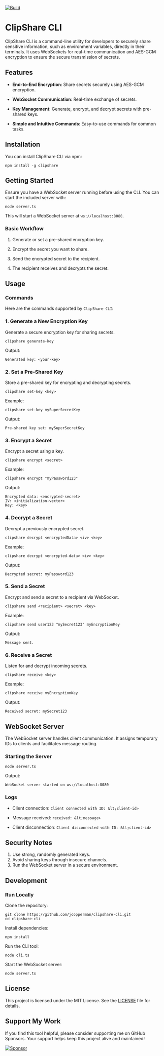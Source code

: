 [![Build](https://github.com/jcopperman/clipshare/actions/workflows/build.yml/badge.svg?branch=main)](https://github.com/jcopperman/clipshare/actions/workflows/build.yml)

# **ClipShare CLI**

ClipShare CLI is a command-line utility for developers to securely share sensitive information, such as environment variables, directly in their terminals. It uses WebSockets for real-time communication and AES-GCM encryption to ensure the secure transmission of secrets.

## **Features**

*  **End-to-End Encryption**: Share secrets securely using AES-GCM encryption.

*  **WebSocket Communication**: Real-time exchange of secrets.

*  **Key Management**: Generate, encrypt, and decrypt secrets with pre-shared keys.

*  **Simple and Intuitive Commands**: Easy-to-use commands for common tasks. 

## **Installation** 

You can install ClipShare CLI via npm:  
```
npm install -g clipshare
```
## **Getting Started**

Ensure you have a WebSocket server running before using the CLI. You can start the included server with:

```
node server.ts
```  

This will start a WebSocket server at `ws://localhost:8080`. 

### **Basic Workflow**

1. Generate or set a pre-shared encryption key.

2. Encrypt the secret you want to share.

3. Send the encrypted secret to the recipient.

4. The recipient receives and decrypts the secret. 

## **Usage**  

### **Commands**

Here are the commands supported by `ClipShare CLI`:

### **1. Generate a New Encryption Key**

Generate a secure encryption key for sharing secrets.

```
clipshare generate-key
``` 

Output:

```
Generated key: <your-key>
```

### **2. Set a Pre-Shared Key**

Store a pre-shared key for encrypting and decrypting secrets.

```
clipshare set-key <key>
```

Example:
```
clipshare set-key mySuperSecretKey
```

Output:

```
Pre-shared key set: mySuperSecretKey
```  

### **3. Encrypt a Secret**

Encrypt a secret using a key.
  
```
clipshare encrypt <secret>
```

Example:

```
clipshare encrypt "myPassword123"
```  

Output:

```
Encrypted data: <encrypted-secret>
IV: <initialization-vector>
Key: <key>
```  

### **4. Decrypt a Secret**  

Decrypt a previously encrypted secret.  
```
clipshare decrypt <encryptedData> <iv> <key>
```
Example:
```
clipshare decrypt <encrypted-data> <iv> <key>
```  

Output:  
```
Decrypted secret: myPassword123
```

### **5. Send a Secret**

Encrypt and send a secret to a recipient via WebSocket.

```
clipshare send <recipient> <secret> <key>
```

Example:
```
clipshare send user123 "mySecret123" myEncryptionKey
```

Output:  
```
Message sent.
```

### **6. Receive a Secret** 

Listen for and decrypt incoming secrets.

```
clipshare receive <key>
``` 

Example:

```
clipshare receive myEncryptionKey
```
Output:

```
Received secret: mySecret123
```

## **WebSocket Server**
  
The WebSocket server handles client communication. It assigns temporary IDs to clients and facilitates message routing.

### **Starting the Server**
  
```
node server.ts
```

Output:

```
WebSocket server started on ws://localhost:8080
```

### **Logs**

* Client connection: `Client connected with ID: &lt;client-id>`

* Message received: `received: &lt;message>`

* Client disconnection: `Client disconnected with ID: &lt;client-id>`

## **Security Notes**

1. Use strong, randomly generated keys.
2. Avoid sharing keys through insecure channels.
3. Run the WebSocket server in a secure environment.

## **Development**

### **Run Locally**

Clone the repository:

```
git clone https://github.com/jcopperman/clipshare-cli.git
cd clipshare-cli
```

Install dependencies:

```
npm install
```

Run the CLI tool:

```
node cli.ts
```

Start the WebSocket server:
```
node server.ts
```

## License

This project is licensed under the MIT License. See the [LICENSE](./LICENSE) file for details.

## Support My Work

If you find this tool helpful, please consider supporting me on GitHub Sponsors. Your support helps keep this project alive and maintained!

[![Sponsor](https://img.shields.io/badge/-Sponsor%20Me-ff69b4?style=flat&logo=github-sponsors&logoColor=white)](https://github.com/sponsors/jcopperman)
